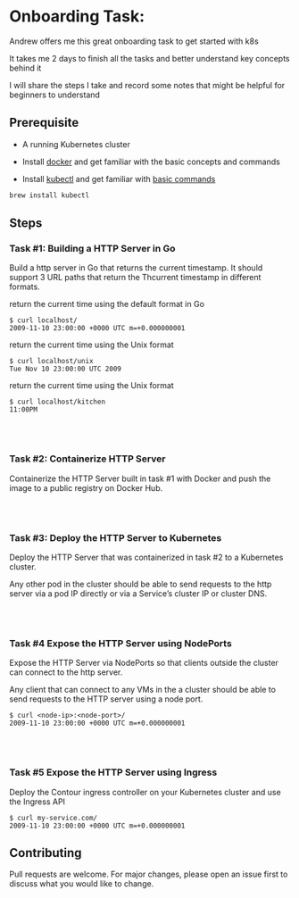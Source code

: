 # Onboarding Task: 
Andrew offers me this great onboarding task to get started with k8s

It takes me 2 days to finish all the tasks and better understand key concepts behind it

I will share the steps I take and record some notes that might be helpful for beginners to understand

## Prerequisite
- A running Kubernetes cluster

- Install [docker](https://docs.docker.com/get-docker/) and get familiar with the basic concepts and commands

- Install [kubectl](https://kubernetes.io/docs/tasks/tools/install-kubectl/) and get familiar with [basic commands](https://kubernetes.io/docs/reference/generated/kubectl/kubectl-commands)

```bash
brew install kubectl 
```

## Steps

### Task #1: Building a HTTP Server in Go
Build a http server in Go that returns the current timestamp. It should support 3 URL paths that return the Thcurrent timestamp in different formats.

return the current time using the default format in Go
```
$ curl localhost/
2009-11-10 23:00:00 +0000 UTC m=+0.000000001
```

return the current time using the Unix format
```
$ curl localhost/unix
Tue Nov 10 23:00:00 UTC 2009
```

return the current time using the Unix format
```
$ curl localhost/kitchen
11:00PM
```

<br/><br/>
### Task #2: Containerize HTTP Server
Containerize the HTTP Server built in task #1 with Docker and push the image to a public registry on Docker Hub. 

<br/><br/>
### Task #3: Deploy the HTTP Server to Kubernetes
Deploy the HTTP Server that was containerized in task #2 to a Kubernetes cluster. 

Any other pod in the cluster should be able to send requests to the http server via a pod IP directly or via a Service’s cluster IP or cluster DNS. 

<br/><br/>
### Task #4  Expose the HTTP Server using NodePorts
Expose the HTTP Server via NodePorts so that clients outside the cluster can connect to the http server. 

Any client that can connect to any VMs in the a cluster should be able to send requests to the HTTP server using a node port.

```
$ curl <node-ip>:<node-port>/
2009-11-10 23:00:00 +0000 UTC m=+0.000000001
```
<br/><br/>
### Task #5  Expose the HTTP Server using Ingress
Deploy the Contour ingress controller on your Kubernetes cluster and use the Ingress API
```
$ curl my-service.com/
2009-11-10 23:00:00 +0000 UTC m=+0.000000001
```


## Contributing
Pull requests are welcome. For major changes, please open an issue first to discuss what you would like to change.
